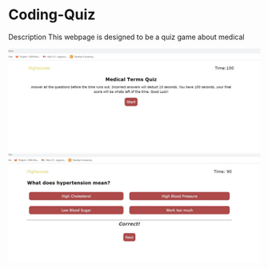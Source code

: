 # Coding-Quiz

Description
This webpage is designed to be a quiz game about medical 

![initialScreenshot](/images/screenshot1.jpg)
![sameQueation](/images/screenshot2.jpg)